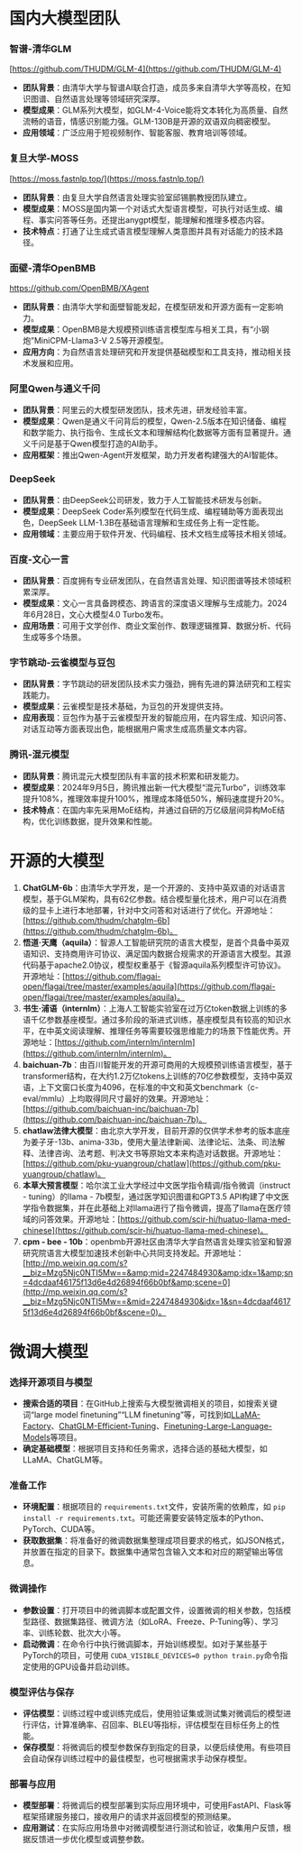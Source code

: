 # **国内大模型团队**

### 智谱-清华GLM

[https://github.com/THUDM/GLM-4](https://github.com/THUDM/GLM-4)

- **团队背景**：由清华大学与智谱AI联合打造，成员多来自清华大学等高校，在知识图谱、自然语言处理等领域研究深厚。
- **模型成果**：GLM系列大模型，如GLM-4-Voice能将文本转化为高质量、自然流畅的语音，情感识别能力强。GLM-130B是开源的双语双向稠密模型。
- **应用领域**：广泛应用于短视频制作、智能客服、教育培训等领域。

### 复旦大学-MOSS

[https://moss.fastnlp.top/](https://moss.fastnlp.top/)

- **团队背景**：由复旦大学自然语言处理实验室邱锡鹏教授团队建立。
- **模型成果**：MOSS是国内第一个对话式大型语言模型，可执行对话生成、编程、事实问答等任务。还提出anygpt模型，能理解和推理多模态内容。
- **技术特点**：打通了让生成式语言模型理解人类意图并具有对话能力的技术路径。

### 面壁-清华OpenBMB

https://github.com/OpenBMB/XAgent

- **团队背景**：由清华大学和面壁智能发起，在模型研发和开源方面有一定影响力。
- **模型成果**：OpenBMB是大规模预训练语言模型库与相关工具，有“小钢炮”MiniCPM-Llama3-V 2.5等开源模型。
- **应用方向**：为自然语言处理研究和开发提供基础模型和工具支持，推动相关技术发展和应用。

### 阿里Qwen与通义千问

- **团队背景**：阿里云的大模型研发团队，技术先进，研发经验丰富。
- **模型成果**：Qwen是通义千问背后的模型，Qwen-2.5版本在知识储备、编程和数学能力、执行指令、生成长文本和理解结构化数据等方面有显著提升。通义千问是基于Qwen模型打造的AI助手。
- **应用框架**：推出Qwen-Agent开发框架，助力开发者构建强大的AI智能体。

### DeepSeek

- **团队背景**：由DeepSeek公司研发，致力于人工智能技术研发与创新。
- **模型成果**：DeepSeek Coder系列模型在代码生成、编程辅助等方面表现出色，DeepSeek LLM-1.3B在基础语言理解和生成任务上有一定性能。
- **应用领域**：主要应用于软件开发、代码编程、技术文档生成等技术相关领域。

### 百度-文心一言

- **团队背景**：百度拥有专业研发团队，在自然语言处理、知识图谱等技术领域积累深厚。
- **模型成果**：文心一言具备跨模态、跨语言的深度语义理解与生成能力。2024年6月28日，文心大模型4.0 Turbo发布。
- **应用场景**：可用于文学创作、商业文案创作、数理逻辑推算、数据分析、代码生成等多个场景。

### 字节跳动-云雀模型与豆包

- **团队背景**：字节跳动的研发团队技术实力强劲，拥有先进的算法研究和工程实践能力。
- **模型成果**：云雀模型是技术基础，为豆包的开发提供支持。
- **应用表现**：豆包作为基于云雀模型开发的智能应用，在内容生成、知识问答、对话互动等方面表现出色，能根据用户需求生成高质量文本内容。

### 腾讯-混元模型

- **团队背景**：腾讯混元大模型团队有丰富的技术积累和研发能力。
- **模型成果**：2024年9月5日，腾讯推出新一代大模型“混元Turbo”，训练效率提升108%，推理效率提升100%，推理成本降低50%，解码速度提升20%。
- **技术特点**：在国内率先采用MoE结构，并通过自研的万亿级层间异构MoE结构，优化训练数据，提升效果和性能。

# 开源的大模型

1. **ChatGLM-6b**：由清华大学开发，是一个开源的、支持中英双语的对话语言模型，基于GLM架构，具有62亿参数。结合模型量化技术，用户可以在消费级的显卡上进行本地部署，针对中文问答和对话进行了优化。开源地址：[https://github.com/thudm/chatglm-6b](https://github.com/thudm/chatglm-6b)。
2. **悟道·天鹰（aquila）**：智源人工智能研究院的语言大模型，是首个具备中英双语知识、支持商用许可协议、满足国内数据合规需求的开源语言大模型。其源代码基于apache2.0协议，模型权重基于《智源aquila系列模型许可协议》。开源地址：[https://github.com/flagai-open/flagai/tree/master/examples/aquila](https://github.com/flagai-open/flagai/tree/master/examples/aquila)。
3. **书生·浦语（internlm）**：上海人工智能实验室在过万亿token数据上训练的多语千亿参数基座模型。通过多阶段的渐进式训练，基座模型具有较高的知识水平，在中英文阅读理解、推理任务等需要较强思维能力的场景下性能优秀。开源地址：[https://github.com/internlm/internlm](https://github.com/internlm/internlm)。
4. **baichuan-7b**：由百川智能开发的开源可商用的大规模预训练语言模型，基于transformer结构，在大约1.2万亿tokens上训练的70亿参数模型，支持中英双语，上下文窗口长度为4096，在标准的中文和英文benchmark（c-eval/mmlu）上均取得同尺寸最好的效果。开源地址：[https://github.com/baichuan-inc/baichuan-7b](https://github.com/baichuan-inc/baichuan-7b)。
5. **chatlaw法律大模型**：由北京大学开发，目前开源的仅供学术参考的版本底座为姜子牙-13b、anima-33b，使用大量法律新闻、法律论坛、法条、司法解释、法律咨询、法考题、判决文书等原始文本来构造对话数据。开源地址：[https://github.com/pku-yuangroup/chatlaw](https://github.com/pku-yuangroup/chatlaw)。
6. **本草大预言模型**：哈尔滨工业大学经过中文医学指令精调/指令微调（instruct - tuning）的llama - 7b模型，通过医学知识图谱和GPT3.5 API构建了中文医学指令数据集，并在此基础上对llama进行了指令微调，提高了llama在医疗领域的问答效果。开源地址：[https://github.com/scir-hi/huatuo-llama-med-chinese](https://github.com/scir-hi/huatuo-llama-med-chinese)。
7. **cpm - bee - 10b**：openbmb开源社区由清华大学自然语言处理实验室和智源研究院语言大模型加速技术创新中心共同支持发起。开源地址：[http://mp.weixin.qq.com/s?__biz=Mzg5Njc0NTI5Mw==&amp;mid=2247484930&amp;idx=1&amp;sn=4dcdaaf46175f13d6e4d26894f66b0bf&amp;scene=0](http://mp.weixin.qq.com/s?__biz=Mzg5Njc0NTI5Mw==&mid=2247484930&idx=1&sn=4dcdaaf46175f13d6e4d26894f66b0bf&scene=0)。

# 微调大模型

### 选择开源项目与模型

- **搜索合适的项目**：在GitHub上搜索与大模型微调相关的项目，如搜索关键词“large model finetuning”“LLM finetuning”等，可找到如[LLaMA-Factory](https://github.com/hiyouga/LLaMA-Factory)、[ChatGLM-Efficient-Tuning](https://github.com/hiyouga/ChatGLM-Efficient-Tuning)、[Finetuning-Large-Language-Models](https://github.com/ksm26/Finetuning-Large-Language-Models)等项目。
- **确定基础模型**：根据项目支持和任务需求，选择合适的基础大模型，如LLaMA、ChatGLM等。

### 准备工作

- **环境配置**：根据项目的 `requirements.txt`文件，安装所需的依赖库，如 `pip install -r requirements.txt`。可能还需要安装特定版本的Python、PyTorch、CUDA等。
- **获取数据集**：将准备好的微调数据集整理成项目要求的格式，如JSON格式，并放置在指定的目录下。数据集中通常包含输入文本和对应的期望输出等信息。

### 微调操作

- **参数设置**：打开项目中的微调脚本或配置文件，设置微调的相关参数，包括模型路径、数据集路径、微调方法（如LoRA、Freeze、P-Tuning等）、学习率、训练轮数、批次大小等。
- **启动微调**：在命令行中执行微调脚本，开始训练模型。如对于某些基于PyTorch的项目，可使用 `CUDA_VISIBLE_DEVICES=0 python train.py`命令指定使用的GPU设备并启动训练。

### 模型评估与保存

- **评估模型**：训练过程中或训练完成后，使用验证集或测试集对微调后的模型进行评估，计算准确率、召回率、BLEU等指标，评估模型在目标任务上的性能。
- **保存模型**：将微调后的模型参数保存到指定的目录，以便后续使用。有些项目会自动保存训练过程中的最佳模型，也可根据需求手动保存模型。

### 部署与应用

- **模型部署**：将微调后的模型部署到实际应用环境中，可使用FastAPI、Flask等框架搭建服务接口，接收用户的请求并返回模型的预测结果。
- **应用测试**：在实际应用场景中对微调模型进行测试和验证，收集用户反馈，根据反馈进一步优化模型或调整参数。
